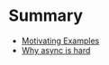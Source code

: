 # Summary

- [Motivating Examples](./01_motivation.md)
- [Why async is hard](./why_async_is_hard.md)
